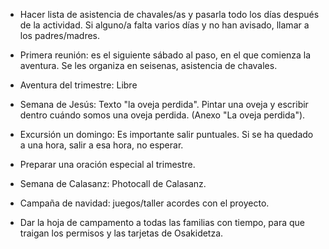 [nombre]: <> (Primer Trimestre)
[sidebar]: <> (1º Trimestre)
[icon]: <> (fa-1)
[exit]: <> (exit)

- Hacer lista de asistencia de chavales/as y pasarla todo los días después de la actividad. Si alguno/a falta varios días y no han avisado, llamar a los padres/madres.

- Primera reunión: es el siguiente sábado al paso, en el que comienza la aventura. Se les organiza en seisenas, asistencia de chavales. 

- Aventura del trimestre: Libre

- Semana de Jesús: Texto "la oveja perdida". Pintar una oveja y escribir dentro cuándo somos una oveja perdida. (Anexo "La oveja perdida").

- Excursión un domingo: Es importante salir puntuales. Si se ha quedado a una hora, salir a esa hora, no esperar.

- Preparar una oración especial al trimestre.

- Semana de Calasanz: Photocall de Calasanz.

- Campaña de navidad: juegos/taller acordes con el proyecto. 

- Dar la hoja de campamento a todas las familias con tiempo, para que traigan los permisos y las tarjetas de Osakidetza.
